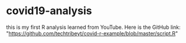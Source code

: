 # covid19-analysis
this is my first R analysis learned from YouTube. 
Here is the GitHub link: "https://github.com/techtribeyt/covid-r-example/blob/master/script.R"

